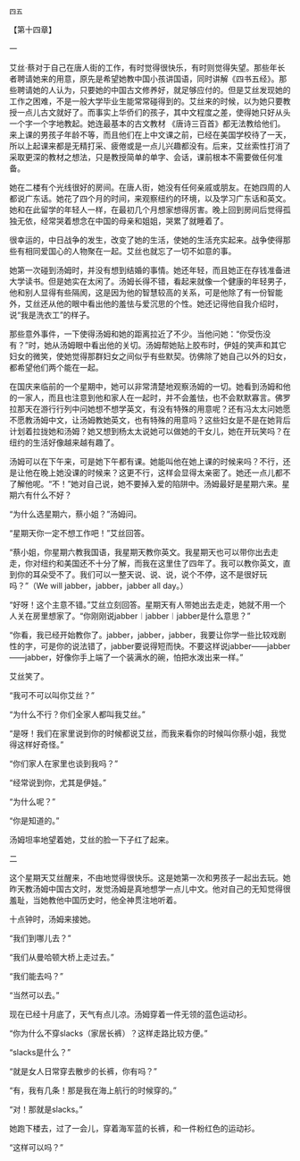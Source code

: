     四五 

   【第十四章】

   一

   艾丝·蔡对于自己在唐人街的工作，有时觉得很快乐，有时则觉得失望。那些年长者聘请她来的用意，原先是希望她教中国小孩讲国语，同时讲解《四书五经》。那些聘请她的人认为，只要她的中国古文修养好，就足够应付的。但是艾丝发现她的工作之困难，不是一般大学毕业生能常常碰得到的。艾丝来的时候，以为她只要教授一点儿古文就好了。而事实上华侨们的孩子，其中文程度之差，使得她只好从头一个字一个字地教起。她连最基本的古文教材 《唐诗三百首》都无法教给他们。来上课的男孩子年龄不等，而且他们在上中文课之前，已经在美国学校待了一天，所以上起课来都是无精打采、疲倦或是一点儿兴趣都没有。后来，艾丝索性打消了采取更深的教材之想法，只是教授简单的单字、会话，课前根本不需要做任何准备。

   她在二楼有个光线很好的房间。在唐人街，她没有任何亲戚或朋友。在她四周的人都说广东话。她花了四个月的时间，来观察纽约的环境，以及学习广东话和英文。她和在此留学的年轻人一样，在最初几个月想家想得厉害。晚上回到房间后觉得孤独无依，经常哭着想念在中国的母亲和姐姐，哭累了就睡着了。

   很幸运的，中日战争的发生，改变了她的生活，使她的生活充实起来。战争使得那些有相同爱国心的人物聚在一起。艾丝也就忘了一切不如意的事。

   她第一次碰到汤姆时，并没有想到结婚的事情。她还年轻，而且她正在存钱准备进大学读书。但是她实在太闲了。汤姆长得不错，看起来就像一个健康的年轻男子，他和别人显得有些隔阂，这是因为他的智慧较高的关系，可是他除了有一份智能外，艾丝还从他的眼中看出他的羞怯与爱沉思的个性。她还记得他自我介绍时，说“我是洗衣工”的样子。

   那些意外事件，一下使得汤姆和她的距离拉近了不少。当他问她：“你受伤没有？”时，她从汤姆眼中看出他的关切。汤姆帮她贴上胶布时，伊娃的笑声和其它妇女的微笑，使她觉得那群妇女之间似乎有些默契。彷佛除了她自己以外的妇女，都希望他们两个能在一起。

   在国庆来临前的一个星期中，她可以非常清楚地观察汤姆的一切。她看到汤姆和他的一家人，而且也注意到他和家人在一起时，并不会羞怯，也不会默默寡言。佛罗拉那天在游行行列中问她想不想学英文，有没有特殊的用意呢？还有冯太太问她愿不愿教汤姆中文，让汤姆教她英文，也有特殊的用意吗？这些妇女是不是在她背后计划着拉拢她和汤姆？她又想到杨太太说她可以做她的干女儿，她在开玩笑吗？在纽约的生活好像越来越有趣了。

   汤姆可以在下午来，可是她下午都有课。她能叫他在她上课的时候来吗？不行，还是让他在晚上她没课的时候来？这更不行，这样会显得太亲密了。她还一点儿都不了解他呢。“不！”她对自己说，她不要掉入爱的陷阱中。汤姆最好是星期六来。星期六有什么不好？

   “为什么选星期六，蔡小姐？”汤姆问。

   “星期天你一定不想工作吧！”艾丝回答。

   “蔡小姐，你星期六教我国语，我星期天教你英文。我星期天也可以带你出去走走，你对纽约和美国还不十分了解，而我在这里住了四年了。我可以教你英文，直到你的耳朵受不了。我们可以一整天说、说、说，说个不停，这不是很好玩吗？”（We will jabber，jabber，jabber all day。）

   “好呀！这个主意不错。”艾丝立刻回答。星期天有人带她出去走走，她就不用一个人关在房里想家了。“你刚刚说jabber︱jabber︱jabber是什么意思？”

   “你看，我已经开始教你了。jabber，jabber，jabber，我要让你学一些比较戏剧性的字，可是你的说法错了，jabber要说得短而快。不要这样说jabber——jabber——jabber，好像你手上端了一个装满水的碗，怕把水泼出来一样。”

   艾丝笑了。

   “我可不可以叫你艾丝？”

   “为什么不行？你们全家人都叫我艾丝。”

   “是呀！我们在家里说到你的时候都说艾丝，而我来看你的时候叫你蔡小姐，我觉得这样好奇怪。”

   “你们家人在家里也谈到我吗？”

   “经常说到你，尤其是伊娃。”

   “为什么呢？”

   “你是知道的。”

   汤姆坦率地望着她，艾丝的脸一下子红了起来。

   二

   这个星期天艾丝醒来，不由地觉得很快乐。这是她第一次和男孩子一起出去玩。她昨天教汤姆中国古文时，发觉汤姆是真地想学一点儿中文。他对自己的无知觉得很羞耻，当她教他中国历史时，他全神贯注地听着。

   十点钟时，汤姆来接她。

   “我们到哪儿去？”

   “我们从曼哈顿大桥上走过去。”

   “我们能去吗？”

   “当然可以去。”

   现在已经十月底了，天气有点儿凉。汤姆穿着一件无领的蓝色运动衫。

   “你为什么不穿slacks（家居长裤）？这样走路比较方便。”

   “slacks是什么？”

   “就是女人日常穿去散步的长裤，你有吗？”

   “有，我有几条！那是我在海上航行的时候穿的。”

   “对！那就是slacks。”

   她跑下楼去，过了一会儿，穿着海军蓝的长裤，和一件粉红色的运动衫。

   “这样可以吗？”

